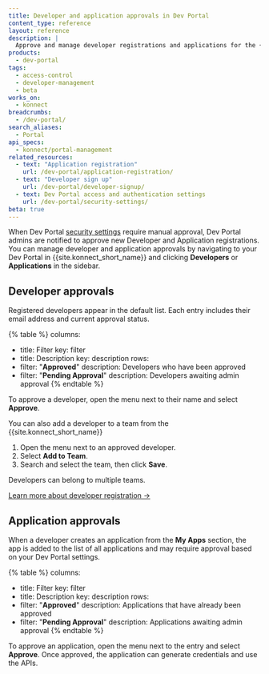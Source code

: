 ```yaml
---
title: Developer and application approvals in Dev Portal
content_type: reference
layout: reference
description: |
  Approve and manage developer registrations and applications for the {{site.konnect_short_name}} Dev Portal.
products:
  - dev-portal
tags:
  - access-control
  - developer-management
  - beta
works_on:
  - konnect
breadcrumbs:
  - /dev-portal/
search_aliases:
  - Portal
api_specs:
  - konnect/portal-management
related_resources:
  - text: "Application registration"
    url: /dev-portal/application-registration/
  - text: "Developer sign up"
    url: /dev-portal/developer-signup/
  - text: Dev Portal access and authentication settings
    url: /dev-portal/security-settings/
beta: true
---
```


When Dev Portal [security settings](/dev-portal/security-settings/) require manual approval, Dev Portal admins are notified to approve new Developer and Application registrations. You can manage developer and application approvals by navigating to your Dev Portal in {{site.konnect_short_name}} and clicking **Developers** or **Applications** in the sidebar.

## Developer approvals

Registered developers appear in the default list. Each entry includes their email address and current approval status.

{% table %}
columns:
  - title: Filter
    key: filter
  - title: Description
    key: description
rows:
  - filter: "**Approved**"
    description: Developers who have been approved
  - filter: "**Pending Approval**"
    description: Developers awaiting admin approval
{% endtable %}

To approve a developer, open the menu next to their name and select **Approve**.

You can also add a developer to a team from the {{site.konnect_short_name}}

1. Open the menu next to an approved developer.
2. Select **Add to Team**.
3. Search and select the team, then click **Save**.

Developers can belong to multiple teams.

[Learn more about developer registration &rarr;](/dev-portal/developer-signup/)

## Application approvals

When a developer creates an application from the **My Apps** section, the app is added to the list of all applications and may require approval based on your Dev Portal settings.

{% table %}
columns:
  - title: Filter
    key: filter
  - title: Description
    key: description
rows:
  - filter: "**Approved**"
    description: Applications that have already been approved
  - filter: "**Pending Approval**"
    description: Applications awaiting admin approval
{% endtable %}

To approve an application, open the menu next to the entry and select **Approve**. 
Once approved, the application can generate credentials and use the APIs.